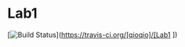 # Lab1

[![Build Status](https://travis-ci.org/[qioqio]/[Lab1].png)](https://travis-ci.org/[qioqio]/[Lab1
])

